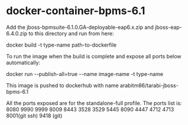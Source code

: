 # docker-container-bpms-6.1

Add the jboss-bpmsuite-6.1.0.GA-deployable-eap6.x.zip and  jboss-eap-6.4.0.zip to this directory and run from here:

docker build -t type-name path-to-dockerfile

To run the image when the build is complete and expose all ports below automatically:

docker run --publish-all=true --name image-name -t type-name

This image is pushed to dockerhub with name arabitm86/tarabi-jboss-bpms-6.1 

All the ports exposed are for the standalone-full profile. The ports list is:
8080 9990 9999 8009 8443 3528 3529 5445 8090 4447 4712 4713 8001(git ssh)  9418 (git)
